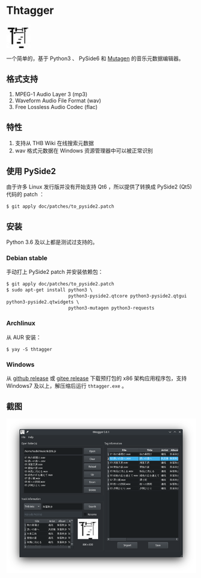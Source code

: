 # Thtagger

<img src="img/thtagger.png" height="64" width="64" alt="图标">

一个简单的，基于 Python3 、 PySide6 和 [Mutagen](https://github.com/quodlibet/mutagen) 的音乐元数据编辑器。

## 格式支持

1. MPEG-1 Audio Layer 3 (mp3)
2. Waveform Audio File Format (wav)
3. Free Lossless Audio Codec (flac)

## 特性

1. 支持从 THB Wiki 在线搜索元数据
2. wav 格式元数据在 Windows 资源管理器中可以被正常识别

## 使用 PySide2

由于许多 Linux 发行版并没有开始支持 Qt6 ，所以提供了转换成 PySide2 (Qt5) 代码的 patch ：

```shell
$ git apply doc/patches/to_pyside2.patch
```

## 安装

Python 3.6 及以上都是测试过支持的。

### Debian stable

手动打上 PySide2 patch 并安装依赖包：

```shell
$ git apply doc/patches/to_pyside2.patch
$ sudo apt-get install python3 \
                       python3-pyside2.qtcore python3-pyside2.qtgui python3-pyside2.qtwidgets \
                       python3-mutagen python3-requests
```

### Archlinux

从 AUR 安装：

```shell
$ yay -S thtagger
```

### Windows

从 [github release](https://github.com/weilinfox/haku-thtagger/releases) 或 [gitee release](https://gitee.com/weilinfox/haku-thtagger/releases) 下载预打包的 x86 架构应用程序包，支持 Windows7 及以上，解压缩后运行 ``thtagger.exe`` 。

## 截图

![主界面](doc/screenshot/Screenshot_0.png)
